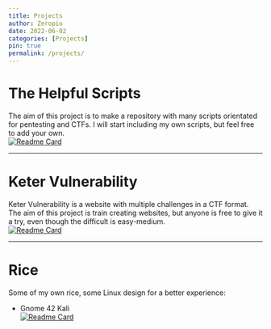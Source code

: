 ```yaml
---
title: Projects
author: Zeropio
date: 2022-06-02
categories: [Projects]
pin: true
permalink: /projects/
---
```


# The Helpful Scripts

The aim of this project is to make a repository with many scripts orientated for pentesting and CTFs. I will start including my own scripts, but feel free to add your own.<br>
[![Readme Card](https://github-readme-stats.vercel.app/api/pin/?username=zeropio&repo=the_helpful_scripts&theme=dark)](https://github.com/zeropio/the_helpful_scripts)

---

# Keter Vulnerability

Keter Vulnerability is a website with multiple challenges in a CTF format.
The aim of this project is train creating websites, but anyone is free to give it a try, even though the difficult is easy-medium.<br>
[![Readme Card](https://github-readme-stats.vercel.app/api/pin/?username=zeropio&repo=keter-vulnerability&theme=dark)](https://github.com/zeropio/keter-vulnerability)

---

# Rice

Some of my own rice, some Linux design for a better experience:

- Gnome 42 Kali <br>
  [![Readme Card](https://github-readme-stats.vercel.app/api/pin/?username=zeropio&repo=gnome-kali_keter-rice&theme=dark)](https://github.com/zeropio/gnome-kali_keter-rice)
